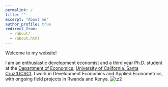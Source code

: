 ```yaml
---
permalink: /
title: ""
excerpt: "About me"
author_profile: true
redirect_from: 
  - /about/
  - /about.html
---
```








Welcome to my website! 

I am an enthusiastic development economist and a third year Ph.D. student at the [Department of Economics](https://economics.ucsc.edu/), [University of California, Santa Cruz(UCSC)](https://www.ucsc.edu/). I work in Development Economics and Applied Econometrics, with ongoing field projects in Rwanda and Kenya.
![tz2](/images/tz2.jpeg) 

